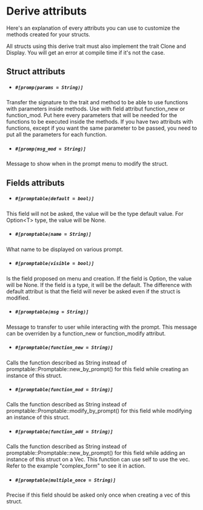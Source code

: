 # Derive attributs

Here's an explanation of every attributs you can use to customize the methods created for your structs.

All structs using this derive trait must also implement the trait Clone and Display. You will get an error at compile time if it's not the case.


## Struct attributs


- ##### `#[promp(params = String)]`

Transfer the signature to the trait and method to be able to use functions with parameters inside methods. Use with field attribut function_new or function_mod.
Put here every parameters that will be needed for the functions to be executed inside the methods.
If you have two attributs with functions, except if you want the same parameter to be passed, you need to put all the parameters for each function.

- ##### `#[promp(msg_mod = String)]`

Message to show when in the prompt menu to modify the struct.


## Fields attributs

- ##### `#[promptable(default = bool)]`

This field will not be asked, the value will be the type default value. For Option\<T\> type, the value will be None.

- ##### `#[promptable(name = String)]`

What name to be displayed on various prompt.

- ##### `#[promptable(visible = bool)]`

Is the field proposed on menu and creation. If the field is Option, the value will be None. If the field is a type, it will be the default. The difference with default attribut is that the field will never be asked even if the struct is modified.

- ##### `#[promptable(msg = String)]` 

Message to transfer to user while interacting with the prompt. This message can be overriden by a function_new or function_modify attribut.

- ##### `#[promptable(function_new = String)]`

Calls the function described as String instead of promptable::Promptable::new_by_prompt() for this field while creating an instance of this struct.

- ##### `#[promptable(function_mod = String)]`

Calls the function described as String instead of promptable::Promptable::modify_by_prompt() for this field while modifying an instance of this struct.

- ##### `#[promptable(function_add = String)]`

Calls the function described as String instead of promptable::Promptable::new_by_prompt() for this field while adding an instance of this struct on a Vec. This function can use self to use the vec. Refer to the example "complex_form" to see it in action.


- ##### `#[promptable(multiple_once = String)]`

Precise if this field should be asked only once when creating a vec of this struct.

